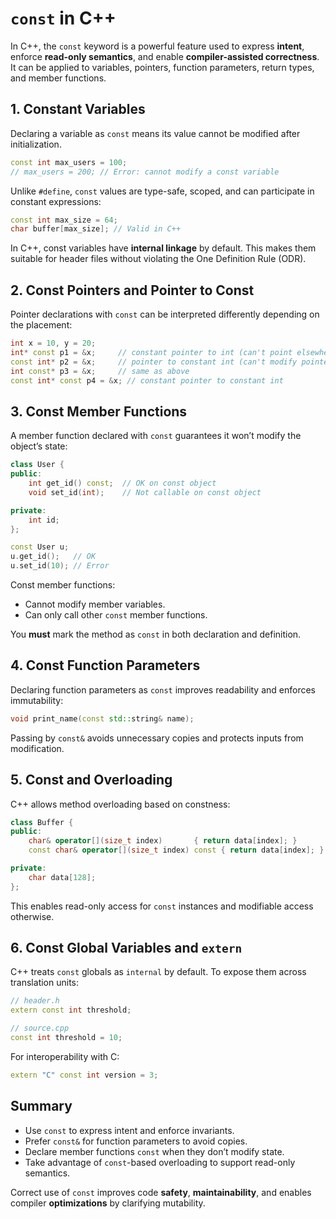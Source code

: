 # `const` in C++

In C++, the `const` keyword is a powerful feature used to express **intent**, enforce **read-only semantics**, and enable **compiler-assisted correctness**. It can be applied to variables, pointers, function parameters, return types, and member functions.

## 1. Constant Variables

Declaring a variable as `const` means its value cannot be modified after initialization.

```cpp
const int max_users = 100;
// max_users = 200; // Error: cannot modify a const variable
```

Unlike `#define`, `const` values are type-safe, scoped, and can participate in constant expressions:

```cpp
const int max_size = 64;
char buffer[max_size]; // Valid in C++
```

In C++, const variables have **internal linkage** by default. This makes them suitable for header files without violating the One Definition Rule (ODR).

## 2. Const Pointers and Pointer to Const

Pointer declarations with `const` can be interpreted differently depending on the placement:

```cpp
int x = 10, y = 20;
int* const p1 = &x;     // constant pointer to int (can't point elsewhere)
const int* p2 = &x;     // pointer to constant int (can't modify pointed value)
int const* p3 = &x;     // same as above
const int* const p4 = &x; // constant pointer to constant int
```

## 3. Const Member Functions

A member function declared with `const` guarantees it won’t modify the object’s state:

```cpp
class User {
public:
    int get_id() const;  // OK on const object
    void set_id(int);    // Not callable on const object

private:
    int id;
};

const User u;
u.get_id();   // OK
u.set_id(10); // Error
```

Const member functions:

- Cannot modify member variables.
- Can only call other `const` member functions.

You **must** mark the method as `const` in both declaration and definition.

## 4. Const Function Parameters

Declaring function parameters as `const` improves readability and enforces immutability:

```cpp
void print_name(const std::string& name);
```

Passing by `const&` avoids unnecessary copies and protects inputs from modification.

## 5. Const and Overloading

C++ allows method overloading based on constness:

```cpp
class Buffer {
public:
    char& operator[](size_t index)       { return data[index]; }
    const char& operator[](size_t index) const { return data[index]; }

private:
    char data[128];
};
```

This enables read-only access for `const` instances and modifiable access otherwise.

## 6. Const Global Variables and `extern`

C++ treats `const` globals as `internal` by default. To expose them across translation units:

```cpp
// header.h
extern const int threshold;

// source.cpp
const int threshold = 10;
```

For interoperability with C:

```cpp
extern "C" const int version = 3;
```

## Summary

- Use `const` to express intent and enforce invariants.
- Prefer `const&` for function parameters to avoid copies.
- Declare member functions `const` when they don’t modify state.
- Take advantage of `const`-based overloading to support read-only semantics.

Correct use of `const` improves code **safety**, **maintainability**, and enables compiler **optimizations** by clarifying mutability.
